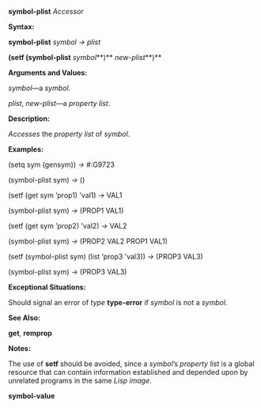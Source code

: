 **symbol-plist** *Accessor* 

**Syntax:** 

**symbol-plist** *symbol → plist* 

**(setf (symbol-plist** *symbol***)** *new-plist***)** 

**Arguments and Values:** 

*symbol*—a *symbol*. 

*plist*, *new-plist*—a *property list*. 

**Description:** 

*Accesses* the *property list* of *symbol*. 

**Examples:** 

(setq sym (gensym)) *→* #:G9723 

(symbol-plist sym) *→* () 

(setf (get sym ’prop1) ’val1) *→* VAL1 

(symbol-plist sym) *→* (PROP1 VAL1) 

(setf (get sym ’prop2) ’val2) *→* VAL2 

(symbol-plist sym) *→* (PROP2 VAL2 PROP1 VAL1) 

(setf (symbol-plist sym) (list ’prop3 ’val3)) *→* (PROP3 VAL3) 

(symbol-plist sym) *→* (PROP3 VAL3) 

**Exceptional Situations:** 

Should signal an error of *type* **type-error** if *symbol* is not a *symbol*. 

**See Also:** 

**get**, **remprop** 

**Notes:** 

The use of **setf** should be avoided, since a *symbol*’s *property list* is a global resource that can contain information established and depended upon by unrelated programs in the same *Lisp image*. 



 

 

**symbol-value** 

